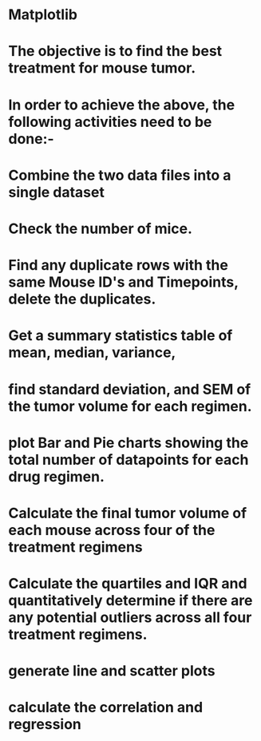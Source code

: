 # Matplotlib
# The objective is to  find the best treatment for mouse tumor.

# In order to achieve the above, the following activities need to be done:-

# Combine the two data files into a single dataset
# Check the number of mice.
# Find any duplicate rows with the same Mouse ID's and Timepoints, delete the duplicates.

# Get a summary statistics table of mean, median, variance, 
# find standard deviation, and SEM of the tumor volume for each regimen.
# plot Bar and Pie charts showing the total number of datapoints for each drug regimen.
# Calculate the final tumor volume of each mouse across four of the treatment regimens
# Calculate the quartiles and IQR and quantitatively determine if there are any potential outliers across all four treatment regimens.
# generate line and scatter plots
# calculate the correlation and regression
